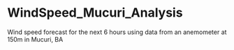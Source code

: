 # WindSpeed_Mucuri_Analysis
Wind speed forecast for the next 6 hours using data from an anemometer at 150m in Mucuri, BA
